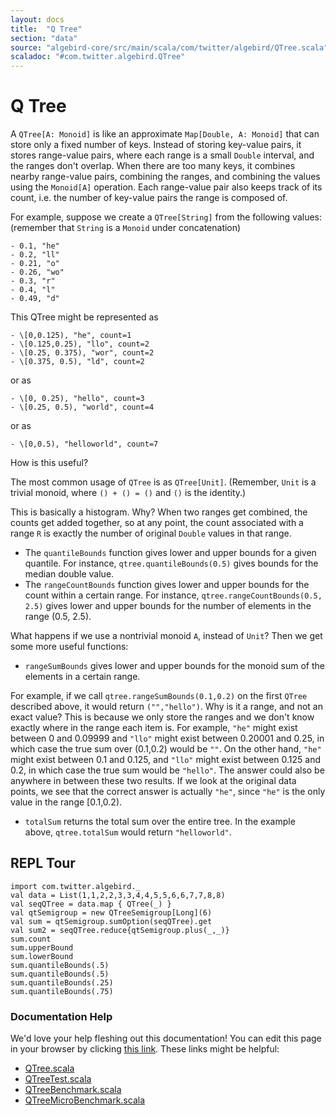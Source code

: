 ```yaml
---
layout: docs
title:  "Q Tree"
section: "data"
source: "algebird-core/src/main/scala/com/twitter/algebird/QTree.scala"
scaladoc: "#com.twitter.algebird.QTree"
---
```


# Q Tree

A `QTree[A: Monoid]` is like an approximate `Map[Double, A: Monoid]` that can store only a fixed number of keys. Instead of storing key-value pairs, it stores range-value pairs, where each range is a small `Double` interval, and the ranges don't overlap. When there are too many keys, it combines nearby range-value pairs, combining the ranges, and combining the values using the `Monoid[A]` operation. Each range-value pair also keeps track of its count, i.e. the number of key-value pairs the range is composed of.

For example, suppose we create a `QTree[String]` from the following values: (remember that `String` is a `Monoid` under concatenation)

```
- 0.1, "he"
- 0.2, "ll"
- 0.21, "o"
- 0.26, "wo"
- 0.3, "r"
- 0.4, "l"
- 0.49, "d"
```

This QTree might be represented as

```
- \[0,0.125), "he", count=1
- \[0.125,0.25), "llo", count=2
- \[0.25, 0.375), "wor", count=2
- \[0.375, 0.5), "ld", count=2
```

or as

```
- \[0, 0.25), "hello", count=3
- \[0.25, 0.5), "world", count=4
```

or as

```
- \[0,0.5), "helloworld", count=7
```

How is this useful?

The most common usage of `QTree` is as `QTree[Unit]`. (Remember, `Unit` is a trivial monoid, where `() + () = ()` and `()` is the identity.)

This is basically a histogram. Why? When two ranges get combined, the counts get added together, so at any point, the count associated with a range `R` is exactly the number of original `Double` values in that range.

- The `quantileBounds` function gives lower and upper bounds for a given quantile.
  For instance, `qtree.quantileBounds(0.5)` gives bounds for the median double value.
- The `rangeCountBounds` function gives lower and upper bounds for the count within a certain range.
  For instance, `qtree.rangeCountBounds(0.5, 2.5)` gives lower and upper bounds for the number of elements in the range (0.5, 2.5).

What happens if we use a nontrivial monoid `A`, instead of `Unit`? Then we get some more useful functions:

- `rangeSumBounds` gives lower and upper bounds for the monoid sum of the elements in a certain range.

For example, if we call `qtree.rangeSumBounds(0.1,0.2)` on the first `QTree` described above, it would return `("","hello")`. Why is it a range, and not an exact value? This is because we only store the ranges and we don't know exactly where in the range each item is. For example, `"he"` might exist between 0 and 0.09999 and `"llo"` might exist between 0.20001 and 0.25, in which case the true sum over (0.1,0.2) would be `""`. On the other hand, `"he"` might exist between 0.1 and 0.125, and `"llo"` might exist between 0.125 and 0.2, in which case the true sum would be `"hello"`. The answer could also be anywhere in between these two results. If we look at the original data points, we see that the correct answer is actually `"he"`, since `"he"` is the only value in the range [0.1,0.2).

- `totalSum` returns the total sum over the entire tree. In the example above, `qtree.totalSum` would return `"helloworld"`.

## REPL Tour

```tut:book
import com.twitter.algebird._
val data = List(1,1,2,2,3,3,4,4,5,5,6,6,7,7,8,8)
val seqQTree = data.map { QTree(_) }
val qtSemigroup = new QTreeSemigroup[Long](6)
val sum = qtSemigroup.sumOption(seqQTree).get
val sum2 = seqQTree.reduce{qtSemigroup.plus(_,_)}
sum.count
sum.upperBound
sum.lowerBound
sum.quantileBounds(.5)
sum.quantileBounds(.5)
sum.quantileBounds(.25)
sum.quantileBounds(.75)
```

### Documentation Help

We'd love your help fleshing out this documentation! You can edit this page in your browser by clicking [this link](https://github.com/twitter/algebird/edit/develop/docs/src/main/tut/datatypes/approx/q_tree.md). These links might be helpful:

- [QTree.scala](https://github.com/twitter/algebird/blob/develop/algebird-core/src/main/scala/com/twitter/algebird/QTree.scala)
- [QTreeTest.scala](https://github.com/twitter/algebird/blob/develop/algebird-test/src/test/scala/com/twitter/algebird/QTreeTest.scala)
- [QTreeBenchmark.scala](https://github.com/twitter/algebird/blob/develop/algebird-benchmark/src/main/scala/com/twitter/algebird/benchmark/QTreeBenchmark.scala)
- [QTreeMicroBenchmark.scala](https://github.com/twitter/algebird/blob/develop/algebird-benchmark/src/main/scala/com/twitter/algebird/benchmark/QTreeMicroBenchmark.scala)
